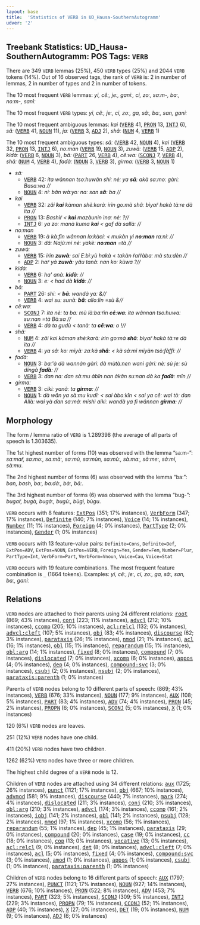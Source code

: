 ```yaml
---
layout: base
title:  'Statistics of VERB in UD_Hausa-SouthernAutogramm'
udver: '2'
---
```


## Treebank Statistics: UD_Hausa-SouthernAutogramm: POS Tags: `VERB`

There are 349 `VERB` lemmas (25%), 450 `VERB` types (25%) and 2044 `VERB` tokens (14%).
Out of 16 observed tags, the rank of `VERB` is: 2 in number of lemmas, 2 in number of types and 2 in number of tokens.

The 10 most frequent `VERB` lemmas: <em>yi, cêː, jeː, ganiː, ci, zoː, saːm-, baː, noːm-, sanìː</em>

The 10 most frequent `VERB` types:  <em>yi, cêː, jeː, ci, zoː, ga, sâː, baː, san, ganiː</em>

The 10 most frequent ambiguous lemmas: <em>kai</em> (<tt><a href="ha_southernautogramm-pos-VERB.html">VERB</a></tt> 41, <tt><a href="ha_southernautogramm-pos-PRON.html">PRON</a></tt> 13, <tt><a href="ha_southernautogramm-pos-INTJ.html">INTJ</a></tt> 6), <em>sâː</em> (<tt><a href="ha_southernautogramm-pos-VERB.html">VERB</a></tt> 41, <tt><a href="ha_southernautogramm-pos-NOUN.html">NOUN</a></tt> 11), <em>jaː</em> (<tt><a href="ha_southernautogramm-pos-VERB.html">VERB</a></tt> 3, <tt><a href="ha_southernautogramm-pos-ADJ.html">ADJ</a></tt> 2), <em>shâː</em> (<tt><a href="ha_southernautogramm-pos-NUM.html">NUM</a></tt> 4, <tt><a href="ha_southernautogramm-pos-VERB.html">VERB</a></tt> 1)

The 10 most frequent ambiguous types:  <em>sâː</em> (<tt><a href="ha_southernautogramm-pos-VERB.html">VERB</a></tt> 42, <tt><a href="ha_southernautogramm-pos-NOUN.html">NOUN</a></tt> 4), <em>kai</em> (<tt><a href="ha_southernautogramm-pos-VERB.html">VERB</a></tt> 32, <tt><a href="ha_southernautogramm-pos-PRON.html">PRON</a></tt> 13, <tt><a href="ha_southernautogramm-pos-INTJ.html">INTJ</a></tt> 6), <em>noːman</em> (<tt><a href="ha_southernautogramm-pos-VERB.html">VERB</a></tt> 19, <tt><a href="ha_southernautogramm-pos-NOUN.html">NOUN</a></tt> 3), <em>zuwàː</em> (<tt><a href="ha_southernautogramm-pos-VERB.html">VERB</a></tt> 15, <tt><a href="ha_southernautogramm-pos-ADP.html">ADP</a></tt> 2), <em>kiɗàː</em> (<tt><a href="ha_southernautogramm-pos-VERB.html">VERB</a></tt> 6, <tt><a href="ha_southernautogramm-pos-NOUN.html">NOUN</a></tt> 3), <em>bâː</em> (<tt><a href="ha_southernautogramm-pos-PART.html">PART</a></tt> 26, <tt><a href="ha_southernautogramm-pos-VERB.html">VERB</a></tt> 4), <em>cêːwaː</em> (<tt><a href="ha_southernautogramm-pos-SCONJ.html">SCONJ</a></tt> 7, <tt><a href="ha_southernautogramm-pos-VERB.html">VERB</a></tt> 4), <em>shâː</em> (<tt><a href="ha_southernautogramm-pos-NUM.html">NUM</a></tt> 4, <tt><a href="ha_southernautogramm-pos-VERB.html">VERB</a></tt> 4), <em>faɗàː</em> (<tt><a href="ha_southernautogramm-pos-NOUN.html">NOUN</a></tt> 3, <tt><a href="ha_southernautogramm-pos-VERB.html">VERB</a></tt> 3), <em>girmaː</em> (<tt><a href="ha_southernautogramm-pos-VERB.html">VERB</a></tt> 3, <tt><a href="ha_southernautogramm-pos-NOUN.html">NOUN</a></tt> 1)


* <em>sâː</em>
  * <tt><a href="ha_southernautogramm-pos-VERB.html">VERB</a></tt> 42: <em>ita wânnan tsoːhuwân shiː nèː ya <b>sâː</b> akà saːmoː gàriː Basaːwa //</em>
  * <tt><a href="ha_southernautogramm-pos-NOUN.html">NOUN</a></tt> 4: <em>niː bân wàːyoː naː san <b>sâː</b> ba //</em>
* <em>kai</em>
  * <tt><a href="ha_southernautogramm-pos-VERB.html">VERB</a></tt> 32: <em>zâi <b>kai</b> kàman shèːkaràː irìn goːmà shâː bìyar̃ hakà tàːre dà ita //</em>
  * <tt><a href="ha_southernautogramm-pos-PRON.html">PRON</a></tt> 13: <em>Bashìr̃ < <b>kai</b> mazàunin ìnaː nèː ?//</em>
  * <tt><a href="ha_southernautogramm-pos-INTJ.html">INTJ</a></tt> 6: <em>ya zoː manà kuma <b>kai</b> < gaf dà sallàː //</em>
* <em>noːman</em>
  * <tt><a href="ha_southernautogramm-pos-VERB.html">VERB</a></tt> 19: <em>à kàːfin wânnan loːkàciː < mukàn yi <b>noːman</b> raːniː //</em>
  * <tt><a href="ha_southernautogramm-pos-NOUN.html">NOUN</a></tt> 3: <em>dâː Najùːmi nèː yakèː <b>noːman</b> =tà //</em>
* <em>zuwàː</em>
  * <tt><a href="ha_southernautogramm-pos-VERB.html">VERB</a></tt> 15: <em>irìn <b>zuwàː</b> sai Eːbìːyù hakà < takàn r̃ar̃r̃àbaː mà stuːdèn //</em>
  * <tt><a href="ha_southernautogramm-pos-ADP.html">ADP</a></tt> 2: <em>har̃ yà <b>zuwàː</b> yâu tanàː nan koː kùwa ?//</em>
* <em>kiɗàː</em>
  * <tt><a href="ha_southernautogramm-pos-VERB.html">VERB</a></tt> 6: <em>ha' anàː <b>kiɗàː</b> //</em>
  * <tt><a href="ha_southernautogramm-pos-NOUN.html">NOUN</a></tt> 3: <em>eː < had dà <b>kiɗàː</b> //</em>
* <em>bâː</em>
  * <tt><a href="ha_southernautogramm-pos-PART.html">PART</a></tt> 26: <em>shiː < <b>bâː</b> wandà yaː &//</em>
  * <tt><a href="ha_southernautogramm-pos-VERB.html">VERB</a></tt> 4: <em>wai suː sunàː <b>bâː</b> alloːlin =sù &//</em>
* <em>cêːwaː</em>
  * <tt><a href="ha_southernautogramm-pos-SCONJ.html">SCONJ</a></tt> 7: <em>ita nèː ta baː mù làːbaːr̃ìn <b>cêːwaː</b> ita wânnan tsoːhuwaː suːnan =tà Bàːsa //</em>
  * <tt><a href="ha_southernautogramm-pos-VERB.html">VERB</a></tt> 4: <em>dà ta gudù < tanàː ta <b>cêːwaː</b> o !//</em>
* <em>shâː</em>
  * <tt><a href="ha_southernautogramm-pos-NUM.html">NUM</a></tt> 4: <em>zâi kai kàman shèːkaràː irìn goːmà <b>shâː</b> bìyar̃ hakà tàːre dà ita //</em>
  * <tt><a href="ha_southernautogramm-pos-VERB.html">VERB</a></tt> 4: <em>ya sâː koː miyàː zaːkà <b>shâː</b> < kà sàːmi miyàn tsòːfàffiː //</em>
* <em>faɗàː</em>
  * <tt><a href="ha_southernautogramm-pos-NOUN.html">NOUN</a></tt> 3: <em>baː'à dà wannàn gàriː dà mùtàːnen wani gàriː nèː sù jeː sù dingà <b>faɗàː</b> //</em>
  * <tt><a href="ha_southernautogramm-pos-VERB.html">VERB</a></tt> 3: <em>dan naː ɗan sàːmu àbîn nan àkân suːnan dà ka <b>faɗàː</b> mîn //</em>
* <em>girmaː</em>
  * <tt><a href="ha_southernautogramm-pos-VERB.html">VERB</a></tt> 3: <em>cikìː yanàː ta <b>girmaː</b> //</em>
  * <tt><a href="ha_southernautogramm-pos-NOUN.html">NOUN</a></tt> 1: <em>dà wân ya sàːmu kuɗiː < sai àboːkîn < sai ya cêː wai tòː dan Allàː wai yà ɗan saːmàː mishì aikìː wandà ya fi wânnan <b>girmaː</b> //</em>

## Morphology

The form / lemma ratio of `VERB` is 1.289398 (the average of all parts of speech is 1.303635).

The 1st highest number of forms (10) was observed with the lemma “saːm-”: <em>saːmar̃, saːmoː, saːmàː, saːmù, saːmùn, saːmùː, sàːmaː, sàːmeː, sàːmi, sàːmu</em>.

The 2nd highest number of forms (6) was observed with the lemma “baː”: <em>ban, bash, baː, baːdàː, bàː, bâː</em>.

The 3rd highest number of forms (6) was observed with the lemma “bug-”: <em>bugar̃, bugà, bugàː, bugùː, bùgi, bùgu</em>.

`VERB` occurs with 8 features: <tt><a href="ha_southernautogramm-feat-ExtPos.html">ExtPos</a></tt> (351; 17% instances), <tt><a href="ha_southernautogramm-feat-VerbForm.html">VerbForm</a></tt> (347; 17% instances), <tt><a href="ha_southernautogramm-feat-Definite.html">Definite</a></tt> (140; 7% instances), <tt><a href="ha_southernautogramm-feat-Voice.html">Voice</a></tt> (14; 1% instances), <tt><a href="ha_southernautogramm-feat-Number.html">Number</a></tt> (11; 1% instances), <tt><a href="ha_southernautogramm-feat-Foreign.html">Foreign</a></tt> (4; 0% instances), <tt><a href="ha_southernautogramm-feat-PartType.html">PartType</a></tt> (2; 0% instances), <tt><a href="ha_southernautogramm-feat-Gender.html">Gender</a></tt> (1; 0% instances)

`VERB` occurs with 13 feature-value pairs: `Definite=Cons`, `Definite=Def`, `ExtPos=ADV`, `ExtPos=NOUN`, `ExtPos=VERB`, `Foreign=Yes`, `Gender=Fem`, `Number=Plur`, `PartType=Int`, `VerbForm=Part`, `VerbForm=Vnoun`, `Voice=Cau`, `Voice=Stat`

`VERB` occurs with 19 feature combinations.
The most frequent feature combination is `_` (1664 tokens).
Examples: <em>yi, cêː, jeː, ci, zoː, ga, sâː, san, baː, ganiː</em>


## Relations

`VERB` nodes are attached to their parents using 24 different relations: <tt><a href="ha_southernautogramm-dep-root.html">root</a></tt> (869; 43% instances), <tt><a href="ha_southernautogramm-dep-conj.html">conj</a></tt> (223; 11% instances), <tt><a href="ha_southernautogramm-dep-advcl.html">advcl</a></tt> (212; 10% instances), <tt><a href="ha_southernautogramm-dep-ccomp.html">ccomp</a></tt> (205; 10% instances), <tt><a href="ha_southernautogramm-dep-acl-relcl.html">acl:relcl</a></tt> (132; 6% instances), <tt><a href="ha_southernautogramm-dep-advcl-cleft.html">advcl:cleft</a></tt> (107; 5% instances), <tt><a href="ha_southernautogramm-dep-obj.html">obj</a></tt> (83; 4% instances), <tt><a href="ha_southernautogramm-dep-discourse.html">discourse</a></tt> (62; 3% instances), <tt><a href="ha_southernautogramm-dep-parataxis.html">parataxis</a></tt> (26; 1% instances), <tt><a href="ha_southernautogramm-dep-nmod.html">nmod</a></tt> (21; 1% instances), <tt><a href="ha_southernautogramm-dep-acl.html">acl</a></tt> (16; 1% instances), <tt><a href="ha_southernautogramm-dep-obl.html">obl</a></tt> (15; 1% instances), <tt><a href="ha_southernautogramm-dep-reparandum.html">reparandum</a></tt> (15; 1% instances), <tt><a href="ha_southernautogramm-dep-obl-arg.html">obl:arg</a></tt> (14; 1% instances), <tt><a href="ha_southernautogramm-dep-fixed.html">fixed</a></tt> (8; 0% instances), <tt><a href="ha_southernautogramm-dep-compound.html">compound</a></tt> (7; 0% instances), <tt><a href="ha_southernautogramm-dep-dislocated.html">dislocated</a></tt> (7; 0% instances), <tt><a href="ha_southernautogramm-dep-xcomp.html">xcomp</a></tt> (6; 0% instances), <tt><a href="ha_southernautogramm-dep-appos.html">appos</a></tt> (4; 0% instances), <tt><a href="ha_southernautogramm-dep-dep.html">dep</a></tt> (4; 0% instances), <tt><a href="ha_southernautogramm-dep-compound-svc.html">compound:svc</a></tt> (3; 0% instances), <tt><a href="ha_southernautogramm-dep-csubj.html">csubj</a></tt> (2; 0% instances), <tt><a href="ha_southernautogramm-dep-nsubj.html">nsubj</a></tt> (2; 0% instances), <tt><a href="ha_southernautogramm-dep-parataxis-parenth.html">parataxis:parenth</a></tt> (1; 0% instances)

Parents of `VERB` nodes belong to 10 different parts of speech:  (869; 43% instances), <tt><a href="ha_southernautogramm-pos-VERB.html">VERB</a></tt> (676; 33% instances), <tt><a href="ha_southernautogramm-pos-NOUN.html">NOUN</a></tt> (177; 9% instances), <tt><a href="ha_southernautogramm-pos-AUX.html">AUX</a></tt> (108; 5% instances), <tt><a href="ha_southernautogramm-pos-PART.html">PART</a></tt> (83; 4% instances), <tt><a href="ha_southernautogramm-pos-ADV.html">ADV</a></tt> (74; 4% instances), <tt><a href="ha_southernautogramm-pos-PRON.html">PRON</a></tt> (45; 2% instances), <tt><a href="ha_southernautogramm-pos-PROPN.html">PROPN</a></tt> (6; 0% instances), <tt><a href="ha_southernautogramm-pos-SCONJ.html">SCONJ</a></tt> (5; 0% instances), <tt><a href="ha_southernautogramm-pos-X.html">X</a></tt> (1; 0% instances)

120 (6%) `VERB` nodes are leaves.

251 (12%) `VERB` nodes have one child.

411 (20%) `VERB` nodes have two children.

1262 (62%) `VERB` nodes have three or more children.

The highest child degree of a `VERB` node is 12.

Children of `VERB` nodes are attached using 34 different relations: <tt><a href="ha_southernautogramm-dep-aux.html">aux</a></tt> (1725; 26% instances), <tt><a href="ha_southernautogramm-dep-punct.html">punct</a></tt> (1121; 17% instances), <tt><a href="ha_southernautogramm-dep-obj.html">obj</a></tt> (667; 10% instances), <tt><a href="ha_southernautogramm-dep-advmod.html">advmod</a></tt> (581; 9% instances), <tt><a href="ha_southernautogramm-dep-discourse.html">discourse</a></tt> (440; 7% instances), <tt><a href="ha_southernautogramm-dep-mark.html">mark</a></tt> (274; 4% instances), <tt><a href="ha_southernautogramm-dep-dislocated.html">dislocated</a></tt> (211; 3% instances), <tt><a href="ha_southernautogramm-dep-conj.html">conj</a></tt> (210; 3% instances), <tt><a href="ha_southernautogramm-dep-obl-arg.html">obl:arg</a></tt> (210; 3% instances), <tt><a href="ha_southernautogramm-dep-advcl.html">advcl</a></tt> (174; 3% instances), <tt><a href="ha_southernautogramm-dep-ccomp.html">ccomp</a></tt> (161; 2% instances), <tt><a href="ha_southernautogramm-dep-iobj.html">iobj</a></tt> (141; 2% instances), <tt><a href="ha_southernautogramm-dep-obl.html">obl</a></tt> (141; 2% instances), <tt><a href="ha_southernautogramm-dep-nsubj.html">nsubj</a></tt> (128; 2% instances), <tt><a href="ha_southernautogramm-dep-nmod.html">nmod</a></tt> (97; 1% instances), <tt><a href="ha_southernautogramm-dep-xcomp.html">xcomp</a></tt> (56; 1% instances), <tt><a href="ha_southernautogramm-dep-reparandum.html">reparandum</a></tt> (55; 1% instances), <tt><a href="ha_southernautogramm-dep-dep.html">dep</a></tt> (45; 1% instances), <tt><a href="ha_southernautogramm-dep-parataxis.html">parataxis</a></tt> (29; 0% instances), <tt><a href="ha_southernautogramm-dep-compound.html">compound</a></tt> (20; 0% instances), <tt><a href="ha_southernautogramm-dep-case.html">case</a></tt> (19; 0% instances), <tt><a href="ha_southernautogramm-dep-cc.html">cc</a></tt> (18; 0% instances), <tt><a href="ha_southernautogramm-dep-cop.html">cop</a></tt> (13; 0% instances), <tt><a href="ha_southernautogramm-dep-vocative.html">vocative</a></tt> (13; 0% instances), <tt><a href="ha_southernautogramm-dep-acl-relcl.html">acl:relcl</a></tt> (9; 0% instances), <tt><a href="ha_southernautogramm-dep-det.html">det</a></tt> (8; 0% instances), <tt><a href="ha_southernautogramm-dep-advcl-cleft.html">advcl:cleft</a></tt> (7; 0% instances), <tt><a href="ha_southernautogramm-dep-acl.html">acl</a></tt> (5; 0% instances), <tt><a href="ha_southernautogramm-dep-fixed.html">fixed</a></tt> (4; 0% instances), <tt><a href="ha_southernautogramm-dep-compound-svc.html">compound:svc</a></tt> (3; 0% instances), <tt><a href="ha_southernautogramm-dep-amod.html">amod</a></tt> (1; 0% instances), <tt><a href="ha_southernautogramm-dep-appos.html">appos</a></tt> (1; 0% instances), <tt><a href="ha_southernautogramm-dep-csubj.html">csubj</a></tt> (1; 0% instances), <tt><a href="ha_southernautogramm-dep-parataxis-parenth.html">parataxis:parenth</a></tt> (1; 0% instances)

Children of `VERB` nodes belong to 16 different parts of speech: <tt><a href="ha_southernautogramm-pos-AUX.html">AUX</a></tt> (1797; 27% instances), <tt><a href="ha_southernautogramm-pos-PUNCT.html">PUNCT</a></tt> (1121; 17% instances), <tt><a href="ha_southernautogramm-pos-NOUN.html">NOUN</a></tt> (927; 14% instances), <tt><a href="ha_southernautogramm-pos-VERB.html">VERB</a></tt> (676; 10% instances), <tt><a href="ha_southernautogramm-pos-PRON.html">PRON</a></tt> (522; 8% instances), <tt><a href="ha_southernautogramm-pos-ADV.html">ADV</a></tt> (453; 7% instances), <tt><a href="ha_southernautogramm-pos-PART.html">PART</a></tt> (323; 5% instances), <tt><a href="ha_southernautogramm-pos-SCONJ.html">SCONJ</a></tt> (309; 5% instances), <tt><a href="ha_southernautogramm-pos-INTJ.html">INTJ</a></tt> (229; 3% instances), <tt><a href="ha_southernautogramm-pos-PROPN.html">PROPN</a></tt> (79; 1% instances), <tt><a href="ha_southernautogramm-pos-CCONJ.html">CCONJ</a></tt> (52; 1% instances), <tt><a href="ha_southernautogramm-pos-ADP.html">ADP</a></tt> (40; 1% instances), <tt><a href="ha_southernautogramm-pos-X.html">X</a></tt> (27; 0% instances), <tt><a href="ha_southernautogramm-pos-DET.html">DET</a></tt> (19; 0% instances), <tt><a href="ha_southernautogramm-pos-NUM.html">NUM</a></tt> (9; 0% instances), <tt><a href="ha_southernautogramm-pos-ADJ.html">ADJ</a></tt> (6; 0% instances)

